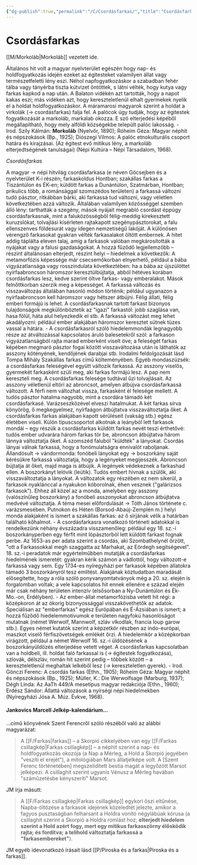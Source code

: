 ```yaml
---
{"dg-publish":true,"permalink":"/C/Csordásfarkas/","title":"Csordásfarkas","tags":["formatted🟢"],"created":"2023-10-21T04:35","updated":"2023-10-21T04:35"}
---
```



# Csordásfarkas

[[M/Morkoláb\|Morkoláb]] vezetett ide.  

Általános hit volt a magyar nyelvterület egészén hogy nap- és holdfogyatkozás idején ezeket az égitesteket valamilyen állat vagy természetfeletti lény eszi. Néhol napfogyatkozáskor a szabadban fehér tálba vagy tányérba tiszta kútvizet öntöttek, s látni vélték, hogy kutya vagy farkas kapkod a nap után. A Balaton vidékén azt tartották, hogy a napot kakas eszi; más vidéken azt, hogy kereszteletlenül elhalt gyermekek nyelik el a holdat holdfogyatkozáskor. A máramarosi magyarok szerint a holdat a virkolák (→ csordásfarkas) falja fel. A palócok úgy tudják, hogy az égitestek fogyatkozását a markoláb, markalab okozza. E szó elterjedési képéből megállapítható, hogy mely alföldi községekbe települt palóc lakosság. - Irod. Szily Kálmán: **Morkoláb** (Nyelvőr, 1890); Róheim Géza: Magyar néphit és népszokások (Bp., 1925); Diószegi Vilmos: A palóc etnokulturális csoport határa és kirajzásai. (Az égitest evő mitikus lény, a markoláb elterjedtségének tanulságai) (Népi Kultúra – Népi Társadalom, 1968).  

*Csordásfarkas*

A magyar → népi hitvilág csordásfarkasa (e néven Göcsejben és a nyelvterület K-i részén; farkaskoldus Hontban; szakállas farkas a Tiszántúlon és ÉK-en; küldött farkas a Dunántúlon, Szatmárban, Hontban; prikulics több, a románsággal szomszédos területen) a farkassá változni tudó pásztor, ritkábban bárki, aki farkassá tud változni, vagy véletlen következtében azzá változik. Általában valamilyen közösséggel szemben álló lény: tarthatták a szegény, mások nyájait megrabló csordást éppúgy csordásfarkasnak, mint a faluközösségből félig-meddig kirekesztett kuruzslókat, tolvajlási kísérleten rajtakapott szegénypásztorokat, a falu ellenszenves földesurát vagy idegen nemzetiségű lakóját. A különösen vérengző farkasokat gyakran vélték farkasalakot öltött embernek. A hitet addig táplálta eleven talaj, amíg a farkasok valóban megkárosították a nyájakat vagy a falusi gazdaságokat. A hozzá fűződő legjellemzőbb – részint általánosan elterjedt, részint helyi – hiedelmek a következők: A metamorfózis képessége már csecsemőkorban elnyerhető, például a bába vigyázatlansága vagy rosszindulata következtében: ha a bába az újszülöttet nyírfaabroncson háromszor keresztülbújtatja, abból hétéves korában csordásfarkas lesz, kedve szerint öltve farkas- vagy emberalakot. Mások felnőttkorban szerzik meg a képességet. A farkassá változás és visszaváltozás általában hasonló módon történik; például ugyanazon a nyírfaabroncson kell háromszor vagy hétszer átbújni. Félig állati, félig emberi formájú is lehet. A csordásfarkasnak tartott farkast bizonyos tulajdonságok megkülönböztetik az "igazi" farkastól: jobb szaglása van, hasa fölül, háta alul helyezkedik el stb. A farkassá változást meg lehet akadályozni: például ember alakjában háromszor keresztet sütnek tüzes vassal a hátára. - A csordásfarkasról szóló hiedelemmondák legnagyobb része az átváltozással kapcsolatos áruló balesetekről szól: a farkason vigyázatlanságból rajta marad emberként viselt öve; a feleségét farkas képében megmaró pásztor fogai között visszaváltozása után is láthatók az asszony kötényének, kendőjének darabjai stb. Irodalmi feldolgozását lásd Tompa Mihály Szakállas farkas című költeményében. Egyéb mondaszüzsék: a csordásfarkas feleségével együtt változik farkassá. Az asszony viselős, gyermekét farkasként szüli meg, aki farkas formájú lesz. A pap nem kereszteli meg. A csordásfarkas felesége tudtával űzi tolvajlásait. Az asszony véletlenül eltöri az abroncsot, amelyen átbújva csordásfarkassá változott. A férfi nem változhat vissza, farkasként él felesége mellett. A tudós pásztor hatalma nagyobb, mint a csordára támadó két csordásfarkasé. Varázseszközével elveszi hatalmukat. A két farkas sírva könyörög, ő megkegyelmez, nyírfaágon átbújtatva visszaváltoztatja őket. A csordásfarkas farkas alakjában kapott sérüléseit (vakság stb.) egész életében viseli. Külön típuscsoportot alkotnak a leányból lett farkasok mondái – egy részük a csordásfarkas küldött farkas nevét teszi érthetővé: tudós ember udvarára három farkas tör be, abroncson átbújtatva három lánnyá változtatja őket. A szomszéd faluból "küldték" a lányokat. Csordás lányai válnak farkassá, hogy a fonómulatságra ennivalót raboljanak. Állandósult → vándormonda: fonóbeli lányokat egy → boszorkány saját kérésükre farkassá változtatja, hogy a legényeket megijesszék. Abroncson bújtatja át őket, majd maga is átbújik. A legények védekeznek a farkashad ellen. A boszorkányt lelövik (leütik). Tudós embert hívnak a szülők, aki visszaváltoztatja a lányokat. A változatok egy részében ez nem sikerül, a farkasok nyaklánccal a nyakukon kóborolnak, éhen vesznek ("galárizsos farkasok"). Ehhez áll közel az a monda, amelyben egy asszony (valószínűleg boszorkány) a fonóbeli asszonyokat abroncson átbújtatva medvévé változtatja. A téma mesei előfordulását → Tóth János története c. varázsmesében. Putnokon és Héten (Borsod-Abaúj-Zemplén m.) helyi monda alakjaként is ismert a szakállas farkas: az ő sírjának vélik a határban található kőhalmot. - A csordásfarkasra vonatkozó történeti adatokkal is rendelkezünk néhány évszázadra visszamenőleg: például egy 18. sz.-i boszorkányperben egy férfit mint lópásztorból lett küldött farkast fognak perbe. Az 1653-as per adata szerint a csordás, aki Szombathelynél őrzött, "ott a Farkassokkal megh szaggatta az Marhakat, az Eördegh segitségevel". 18. sz.-i peradatok már egyértelműbben mutatják a csordásfarkas hiedelmének ismeretét: gyakran kérik számon a vádlottól, hogy változott-e farkassá vagy sem. Egy 1734-es nyíregyházi per farkasok képében állatokra támadó 3 boszorkányról tesz említést. Alakjának köztudatban maradását elősegítette, hogy a róla szóló ponyvanyomtatványok még a 20. sz. elején is forgalomban voltak; a vele kapcsolatos hit ennek ellenére e század elején már csak néhány területen intenzív (elsősorban a Ny-Dunántúlon és Ék-Mo.-on, Erdélyben). - Az ember-állat metamorfózisba vetett hit régi: a középkoron át az ókorig bizonyossággal visszakövethetők az adatok. Speciálisan az "emberfarkas" egész Európában és É-Ázsiában is ismert; a hozzá fűződő hiedelemmotívumok e területen nagyfokú hasonlóságot mutatnak (német Werwolf, Mannwolf, szláv vlkodlak, francia loup garow stb.). Egyes német kutatók szerint a képzetkör részben az indo-európai, maszkot viselő férfiszövetségek emlékét őrzi. A hiedelemkör a középkorban virágzott, például a német Werwolf 16. sz.-i üldözésének a boszorkányüldözés elterjedése vetett véget. A csordásfarkas kapcsolatban van a holdbeli, ill. holdat faló farkassal is (→ égitestek fogyatkozása), szlovák, délszláv, román hit szerint pedig – többek között – a kereszteletlenül meghaltak lelkéből lesz (→ kereszteletlen gyerek). - Irod. Gönczi Ferenc: A csordás farkas (Ethn., 1905); Róheim Géza: Magyar néphit és népszokások (Bp., 1925); Müller, K.: Die Werwolfsage (Marburg, 1937); Dégh Linda: Az AaTh 449/A mesetípus magyar redakciója (Ethn., 1960); Erdész Sándor: Állattá változások a nyírségi népi hiedelmekben (Nyíregyházi Jósa A. Múz. Évkve, 1968).  

#### Jankovics Marcell Jelkép-kalendárium...

...című könyvének Szent Ferencről szóló részéből való az alábbi magyarázat:  
> A [[F/Farkas\|farkas]] – a Skorpió cikkelyében van egy [[F/Farkas csillagkép\|Farkas csillagkép]] – a néphit szerint a nap- és holdfogyatkozás okozója (a Nap a Mérleg, a Hold a Skorpió jegyében "veszíti el erejét"), a mitológiában Mars állatjelképe volt. A \[Szent Ferenc történetében\] megszelídített bestia magát a legyőzött Marsot jelképezi. A csillaghit szerint ugyanis Vénusz a Mérleg havában "száműzetésbe kényszeríti" Marsot.  

JM írja másutt:  
> A [[F/Farkas csillagkép\|Farkas csillagkép]] egykori őszi eltűnése, Napba-öltözése a farkasok idejének közeledtét jelezte, amikor a fagyos pusztaságban felharsant a Holdra vonító négylábúak kórusa (a csillaghit szerint a Skorpió a Holdra romlást hoz; **elterjedt hiedelem szerint a Hold azért fogy, mert egy mitikus farkasszörny élősködik rajta; és fordítva; a telihold változtatja farkassá a "farkasembereket"**).  

JM egyéb idevonatkozó írásait lásd [[P/Piroska és a farkas\|Piroska és a farkas]].  